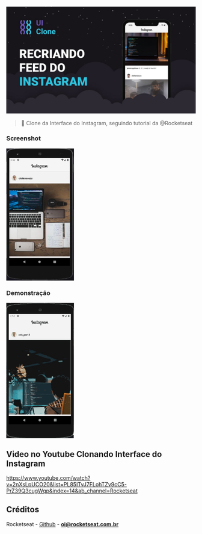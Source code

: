 <p align="center">
    <img src="https://github.com/CrisPer12/Instaclone/blob/main/wallpapperInstaclone.jpg" alt="UiClone" width="1280"/>
</p>

> :rocket: Clone da Interface do Instagram, seguindo tutorial da @Rocketseat

### Screenshot
<div style="display: flex; flex-direction: 'row';">
    <img src="https://github.com/CrisPer12/Instaclone/blob/main/print.JPG" width="180">
</div>


### Demonstração

<div style="display: flex; flex-direction: 'row';">
    <img src="https://github.com/CrisPer12/Instaclone/blob/main/demonstration.gif" width="180">
</div>



## Video no Youtube Clonando Interface do Instagram
https://www.youtube.com/watch?v=2nXsLpUCO20&list=PL85ITvJ7FLohTZv9cC5-PrZ39Q3cugWqp&index=14&ab_channel=Rocketseat


## Créditos

Rocketseat - [Github](https://github.com/rocketseat) - **oi@rocketseat.com.br**
